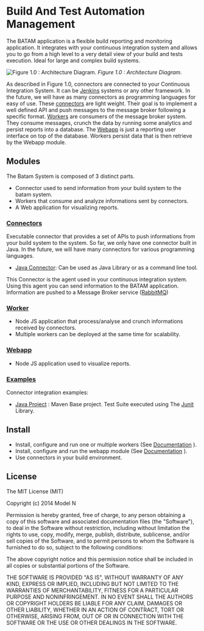 # Build And Test Automation Management

The BATAM application is a flexible build reporting and monitoring application. 
It integrates with your continuous integration system and allows you to go from a high level to a very detail view of your build and tests execution. 
Ideal for large and complex build systems.

![Figure 1.0 : Architecture Diagram.](https://raw.githubusercontent.com/ModelN/batam/master/doc/img/architecture_diagram.png)
*Figure 1.0 : Architecture Diagram.*

As described in Figure 1.0, connectors are connected to your Continuous Integration System. 
It can be [Jenkins](http://jenkins-ci.org/) systems or any other framework. In the future, we will have as many connectors as programming languages for easy of use. 
These [connectors](https://github.com/ModelN/batam/tree/master/connectors) are light weight. Their goal is to implement a well defined API and push messages to the message broker following a specific format. 
[Workers](https://github.com/ModelN/batam/tree/master/worker) are consumers of the message broker system. They consume messages, crunch the data by running some analytics and persist reports into a database. 
The [Webapp](https://github.com/ModelN/batam/tree/master/webapp) is just a reporting user interface on top of the database. 
Workers persist data that is then retrieve by the Webapp module.

## Modules
The Batam System is composed of 3 distinct parts.
- Connector used to send information from your build system to the batam system.
- Workers that consume and analyze informations sent by connectors.
- A Web application for visualizing reports.

### [Connectors](https://github.com/ModelN/batam/tree/master/connectors)
Executable connector that provides a set of APIs to push informations from your build system to the system.
So far, we only have one connector built in Java. In the future, we will have many connectors for various programming languages.

- [Java Connector](https://github.com/ModelN/batam/tree/master/connectors/java-connector): Can be used as Java Library or as a command line tool.

This Connector is the agent used in your continuous integration system. Using this agent you can send information to the BATAM application.
Information are pushed to a Message Broker service ([RabbitMQ](http://www.rabbitmq.com/))

### [Worker](https://github.com/ModelN/batam/tree/master/worker)
- Node JS application that process/analyse and crunch informations received by connectors. 
- Multiple workers can be deployed at the same time for scalability.

### [Webapp](https://github.com/ModelN/batam/tree/master/webapp)
- Node JS application used to visualize reports.

### [Examples](https://github.com/ModelN/batam/tree/master/examples)
Connector integration examples:
- [Java Project](https://github.com/ModelN/batam/tree/master/examples/java-project) : Maven Base project. Test Suite executed using The [Junit](http://junit.org/) Library.


## Install
- Install, configure and run one or multiple workers (See [Documentation](https://github.com/ModelN/batam/tree/master/worker) ).
- Install, configure and run the webapp module (See [Documentation](https://github.com/ModelN/batam/tree/master/webapp) ).
- Use connectors in your build environment.

## License
The MIT License (MIT)

Copyright (c) 2014 Model N

Permission is hereby granted, free of charge, to any person obtaining a copy
of this software and associated documentation files (the "Software"), to deal
in the Software without restriction, including without limitation the rights
to use, copy, modify, merge, publish, distribute, sublicense, and/or sell
copies of the Software, and to permit persons to whom the Software is
furnished to do so, subject to the following conditions:

The above copyright notice and this permission notice shall be included in all
copies or substantial portions of the Software.

THE SOFTWARE IS PROVIDED "AS IS", WITHOUT WARRANTY OF ANY KIND, EXPRESS OR
IMPLIED, INCLUDING BUT NOT LIMITED TO THE WARRANTIES OF MERCHANTABILITY,
FITNESS FOR A PARTICULAR PURPOSE AND NONINFRINGEMENT. IN NO EVENT SHALL THE
AUTHORS OR COPYRIGHT HOLDERS BE LIABLE FOR ANY CLAIM, DAMAGES OR OTHER
LIABILITY, WHETHER IN AN ACTION OF CONTRACT, TORT OR OTHERWISE, ARISING FROM,
OUT OF OR IN CONNECTION WITH THE SOFTWARE OR THE USE OR OTHER DEALINGS IN THE
SOFTWARE.